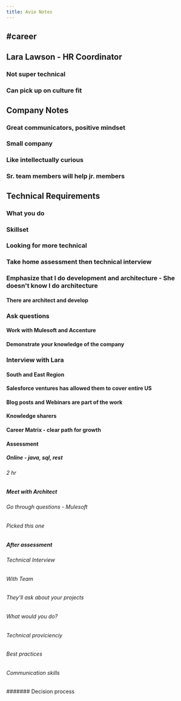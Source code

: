 ```yaml
---
title: Avio Notes
---
```


## #career

## Lara Lawson - HR Coordinator
### Not super technical
### Can pick up on culture fit
## Company Notes
### Great communicators, positive mindset
### Small company
### Like intellectually curious
### Sr. team members will help jr. members
## Technical Requirements
### What you do
### Skillset
### Looking for more technical
### Take home assessment then technical interview
### Emphasize that I do development and architecture - She doesn't know I do architecture
#### There are architect and develop
### Ask questions
#### Work with Mulesoft and Accenture
#### Demonstrate your knowledge of the company
### Interview with Lara
#### South and East Region
#### Salesforce ventures has allowed them to cover entire US
#### Blog posts and Webinars are part of the work
#### Knowledge sharers
#### Career Matrix - clear path for growth
#### Assessment
##### Online - java, sql, rest
###### 2 hr
##### Meet with Architect
###### Go through questions - Mulesoft
###### Picked this one
##### After assessment
###### Technical Interview
###### With Team
###### They'll ask about your projects
###### What would you do?
###### Technical provicienciy
###### Best practices
###### Communication skills
####### Decision process
